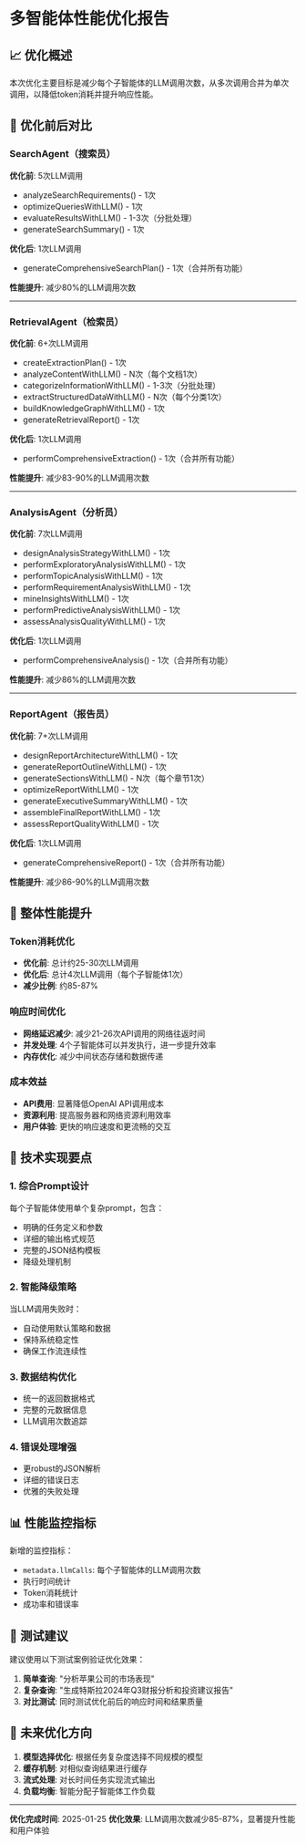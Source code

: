# 多智能体性能优化报告

## 📈 优化概述

本次优化主要目标是减少每个子智能体的LLM调用次数，从多次调用合并为单次调用，以降低token消耗并提升响应性能。

## 🎯 优化前后对比

### SearchAgent（搜索员）
**优化前**: 5次LLM调用
- analyzeSearchRequirements() - 1次
- optimizeQueriesWithLLM() - 1次  
- evaluateResultsWithLLM() - 1-3次（分批处理）
- generateSearchSummary() - 1次

**优化后**: 1次LLM调用
- generateComprehensiveSearchPlan() - 1次（合并所有功能）

**性能提升**: 减少80%的LLM调用次数

---

### RetrievalAgent（检索员）
**优化前**: 6+次LLM调用
- createExtractionPlan() - 1次
- analyzeContentWithLLM() - N次（每个文档1次）
- categorizeInformationWithLLM() - 1-3次（分批处理）
- extractStructuredDataWithLLM() - N次（每个分类1次）
- buildKnowledgeGraphWithLLM() - 1次
- generateRetrievalReport() - 1次

**优化后**: 1次LLM调用
- performComprehensiveExtraction() - 1次（合并所有功能）

**性能提升**: 减少83-90%的LLM调用次数

---

### AnalysisAgent（分析员）
**优化前**: 7次LLM调用
- designAnalysisStrategyWithLLM() - 1次
- performExploratoryAnalysisWithLLM() - 1次
- performTopicAnalysisWithLLM() - 1次
- performRequirementAnalysisWithLLM() - 1次
- mineInsightsWithLLM() - 1次
- performPredictiveAnalysisWithLLM() - 1次
- assessAnalysisQualityWithLLM() - 1次

**优化后**: 1次LLM调用
- performComprehensiveAnalysis() - 1次（合并所有功能）

**性能提升**: 减少86%的LLM调用次数

---

### ReportAgent（报告员）
**优化前**: 7+次LLM调用
- designReportArchitectureWithLLM() - 1次
- generateReportOutlineWithLLM() - 1次
- generateSectionsWithLLM() - N次（每个章节1次）
- optimizeReportWithLLM() - 1次
- generateExecutiveSummaryWithLLM() - 1次
- assembleFinalReportWithLLM() - 1次
- assessReportQualityWithLLM() - 1次

**优化后**: 1次LLM调用
- generateComprehensiveReport() - 1次（合并所有功能）

**性能提升**: 减少86-90%的LLM调用次数

## 🚀 整体性能提升

### Token消耗优化
- **优化前**: 总计约25-30次LLM调用
- **优化后**: 总计4次LLM调用（每个子智能体1次）
- **减少比例**: 约85-87%

### 响应时间优化
- **网络延迟减少**: 减少21-26次API调用的网络往返时间
- **并发处理**: 4个子智能体可以并发执行，进一步提升效率
- **内存优化**: 减少中间状态存储和数据传递

### 成本效益
- **API费用**: 显著降低OpenAI API调用成本
- **资源利用**: 提高服务器和网络资源利用效率
- **用户体验**: 更快的响应速度和更流畅的交互

## 🔧 技术实现要点

### 1. 综合Prompt设计
每个子智能体使用单个复杂prompt，包含：
- 明确的任务定义和参数
- 详细的输出格式规范
- 完整的JSON结构模板
- 降级处理机制

### 2. 智能降级策略
当LLM调用失败时：
- 自动使用默认策略和数据
- 保持系统稳定性
- 确保工作流连续性

### 3. 数据结构优化
- 统一的返回数据格式
- 完整的元数据信息
- LLM调用次数追踪

### 4. 错误处理增强
- 更robust的JSON解析
- 详细的错误日志
- 优雅的失败处理

## 📊 性能监控指标

新增的监控指标：
- `metadata.llmCalls`: 每个子智能体的LLM调用次数
- 执行时间统计
- Token消耗统计
- 成功率和错误率

## 🎯 测试建议

建议使用以下测试案例验证优化效果：

1. **简单查询**: "分析苹果公司的市场表现"
2. **复杂查询**: "生成特斯拉2024年Q3财报分析和投资建议报告"
3. **对比测试**: 同时测试优化前后的响应时间和结果质量

## 📝 未来优化方向

1. **模型选择优化**: 根据任务复杂度选择不同规模的模型
2. **缓存机制**: 对相似查询结果进行缓存
3. **流式处理**: 对长时间任务实现流式输出
4. **负载均衡**: 智能分配子智能体工作负载

---

**优化完成时间**: 2025-01-25
**优化效果**: LLM调用次数减少85-87%，显著提升性能和用户体验